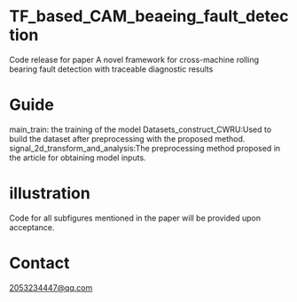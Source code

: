 # TF_based_CAM_beaeing_fault_detection
Code release for paper A novel framework for cross-machine rolling bearing fault detection with traceable diagnostic results

# Guide
main_train: the training of the model
Datasets_construct_CWRU:Used to build the dataset after preprocessing with the proposed method.
signal_2d_transform_and_analysis:The preprocessing method proposed in the article for obtaining model inputs.

# illustration
Code for all subfigures mentioned in the paper will be provided upon acceptance.

# Contact
2053234447@qq.com


